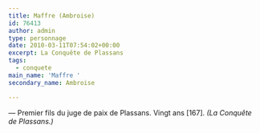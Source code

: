 ```yaml
---
title: Maffre (Ambroise)
id: 76413
author: admin
type: personnage
date: 2010-03-11T07:54:02+00:00
excerpt: La Conquête de Plassans
tags:
  - conquete
main_name: 'Maffre '
secondary_name: Ambroise

---
```

— Premier fils du juge de paix de Plassans. Vingt ans [167]. _(La Conquête de Plassans.)_